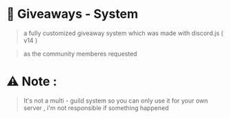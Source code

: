 # 🎁 Giveaways - System

> a fully customized giveaway system which was made with discord.js ( v14 )

> as the community memberes requested

# ⚠️ Note :

> It's not a multi - guild system so you can only use
> it for your own server , i'm not responsible if something happened
